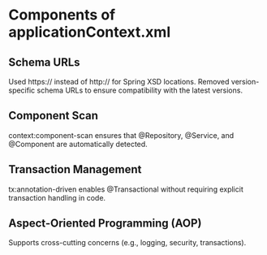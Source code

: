 # Components of applicationContext.xml

## Schema URLs

Used https:// instead of http:// for Spring XSD locations.
Removed version-specific schema URLs to ensure compatibility with the latest versions.

## Component Scan
context:component-scan ensures that @Repository, @Service, and @Component are automatically detected.

## Transaction Management
tx:annotation-driven enables @Transactional without requiring explicit transaction handling in code.

## Aspect-Oriented Programming (AOP)
Supports cross-cutting concerns (e.g., logging, security, transactions).
